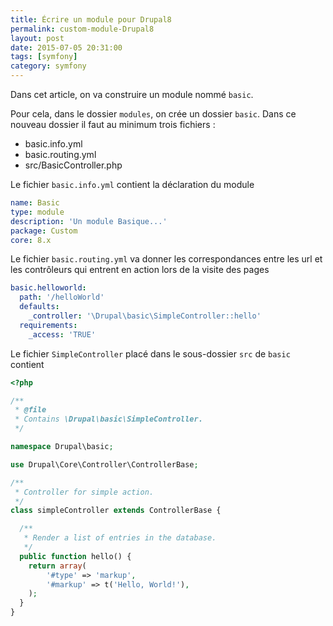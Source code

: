 ```yaml
---
title: Écrire un module pour Drupal8 
permalink: custom-module-Drupal8
layout: post
date: 2015-07-05 20:31:00
tags: [symfony]
category: symfony
---
```


Dans cet article, on va construire un module nommé ```basic```.

Pour cela, dans le dossier ```modules```, on crée un dossier ```basic```.
Dans ce nouveau dossier il faut au minimum trois fichiers :

- basic.info.yml
- basic.routing.yml
- src/BasicController.php

Le fichier ```basic.info.yml``` contient la déclaration du module

```yaml
name: Basic
type: module
description: 'Un module Basique...'
package: Custom
core: 8.x
```

Le fichier ```basic.routing.yml```  va donner les correspondances entre les url
et les contrôleurs qui entrent en action lors de la visite des pages

```yaml
basic.helloworld:
  path: '/helloWorld'
  defaults:
    _controller: '\Drupal\basic\SimpleController::hello'
  requirements:
    _access: 'TRUE'
```

Le fichier ```SimpleController``` placé dans le sous-dossier ```src``` de ```basic```
contient 


```php
<?php

/**
 * @file
 * Contains \Drupal\basic\SimpleController.
 */

namespace Drupal\basic;

use Drupal\Core\Controller\ControllerBase;

/**
 * Controller for simple action.
 */
class simpleController extends ControllerBase {

  /**
   * Render a list of entries in the database.
   */
  public function hello() {
    return array(
        '#type' => 'markup',
        '#markup' => t('Hello, World!'),
    );
  }
}
```

